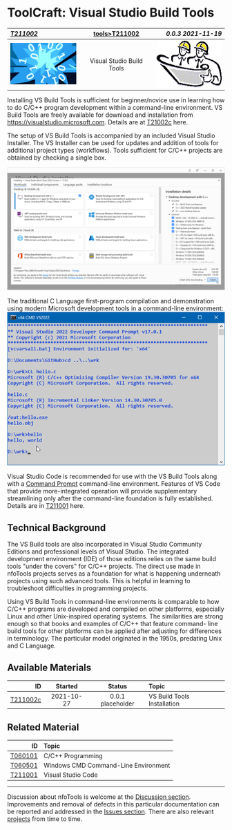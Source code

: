 <!-- index.md 0.0.3                 UTF-8                          2021-11-19
     ----1----|----2----|----3----|----4----|----5----|----6----|----7----|--*

                      VISUAL STUDIO BUILD TOOLS
     -->

# ToolCraft: Visual Studio Build Tools

| ***[T211002](.)*** | [tools](../)[>T211002](.) | ***0.0.3 2021-11-19*** |
| :--                |       :-:          | --: |
| ![nfotools](../../images/nfoWorks-2014-06-02-1702-LogoSmall.png) | Visual Studio Build Tools | ![Hard Hat Area](../../images/hardhat-logo.gif) |

Installing VS Build Tools is sufficient for beginner/novice use
in learning how to do C/C++ program development within a command-line
environment. VS Build Tools are freely available for download and
installation from <https://visualstudio.microsoft.com>.  Details are at
[T21002c](T211002c) here.

The setup of VS Build Tools is accompanied by an included Visual Studio
Installer.  The VS Installer can be used for updates and addition of
tools for additional project types (workflows).  Tools sufficient for C/C++
projects are obtained by checking a single box.

![VS Installer Workflow Setup](T211002c/VSBuildTools-2021-11-08-0826-Installer.png)



The traditional C Language first-program compilation and demonstration using
modern Microsoft development tools in a command-line environment:
![Hello World](T211002-HelloWorld.png)



Visual Studio Code is recommended for use with the VS Build Tools along
with a [Command Prompt](..\T060501) command-line environment.  Features of
 VS Code that provide more-integrated operation will provide supplementary
 streamlining only after the command-line foundation is fully established.
 Details are in [T211001](..\T211001) here.

## Technical Background

The VS Build tools are also incorporated in Visual Studio Community
Editions and professional levels of Visual Studio.  The integrated
development environment (IDE) of those editions relies on the same build
tools "under the covers" for C/C++ projects.  The direct use made in
nfoTools projects serves as a foundation for what is happening underneath
projects using such advanced tools.  This is helpful in learning to
troubleshoot difficulties in programming projects.

Using VS Build Tools in command-line environments is comparable to how
C/C++ programs are developed and compiled on other platforms, especially
Linux and other Unix-inspired operating systems.  The similarities are
strong enough so that books and examples of C/C++ that feature command-
line build tools for other platforms can be applied after adjusting for
differences in terminology.  The particular model originated in the 1950s,
predating Unix and C Language.

## Available Materials

| **ID** | **Started** | **Status** | **Topic** |
|   --:   |   :-:   |  :-:   |  :--  |
| [T211002c](T211002c/) | 2021-10-27 | 0.0.1 placeholder | VS Build Tools Installation |

## Related Material

| **ID** | **Topic** |
|  --:   |  :--  |
| [T060101](..\T060101) | C/C++ Programming |
| [T060501](..\T060501) | Windows CMD Command-Line Environment |
| [T211001](..\T211001) | Visual Studio Code |

----

Discussion about nfoTools is welcome at the
[Discussion section](https://github.com/orcmid/nfoTools/discussions).
Improvements and removal of defects in this particular documentation can be
reported and addressed in the
[Issues section](https://github.com/orcmid/nfoTools/issues).  There are also
relevant [projects](https://github.com/orcmid/nfoTools/projects) from time to
time.

<!-- ----1----|----2----|----3----|----4----|----5----|----6----|----7----|--*

     0.0.3 2021-11-19T20:18Z Repair and touch-up
     0.0.2 2021-11-19T18:08Z Full Draft text
     0.0.1 2021-10-30T15:56Z Touch up dates
     0.0.0 2021-10-27T20:18Z Clone from T211001/index.md for boilerplate

               *** end of docs/tools/T211002/index.md ***
     -->
